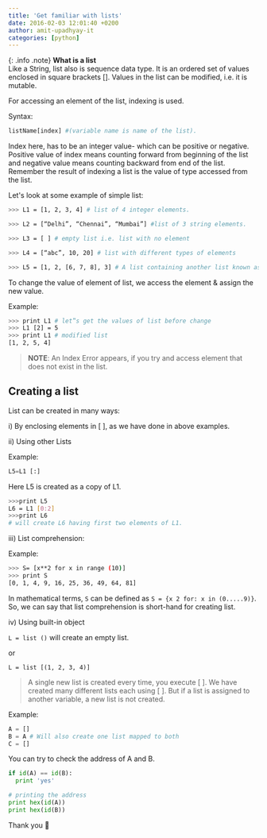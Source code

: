 ```yaml
---
title: 'Get familiar with lists'
date: 2016-02-03 12:01:40 +0200
author: amit-upadhyay-it
categories: [python]
---
```



{: .info .note}
**What is a list**<br>Like a String, list also is sequence data type. It is an ordered set of values enclosed in square brackets []. Values in the list can be modified, i.e. it is mutable.

For accessing an element of the list, indexing is used.

Syntax: 
```py
listName[index] #(variable name is name of the list).
```

Index here, has to be an integer value- which can be positive or negative. Positive value of index means counting forward from beginning of the list and negative value means counting backward from end of the list. Remember the result of indexing a list is the value of type accessed from the list.

Let's look at some example of simple list:

```sh
>>> L1 = [1, 2, 3, 4] # list of 4 integer elements.

>>> L2 = [“Delhi”, “Chennai”, “Mumbai”] #list of 3 string elements.

>>> L3 = [ ] # empty list i.e. list with no element

>>> L4 = [“abc”, 10, 20] # list with different types of elements

>>> L5 = [1, 2, [6, 7, 8], 3] # A list containing another list known as nested list
```

To change the value of element of list, we access the element & assign the new value.

Example:

```sh
>>> print L1 # let‟s get the values of list before change
>>> L1 [2] = 5
>>> print L1 # modified list
[1, 2, 5, 4]
```

> **NOTE**: An Index Error appears, if you try and access element that does not exist in the list.

## Creating a list

List can be created in many ways:

i) By enclosing elements in [ ], as we have done in above examples.

ii) Using other Lists

Example:

```py
L5=L1 [:]
```
Here L5 is created as a copy of L1.

```sh
>>>print L5
L6 = L1 [0:2]
>>>print L6
# will create L6 having first two elements of L1.
```

iii) List comprehension:

Example:
```sh
>>> S= [x**2 for x in range (10)]
>>> print S
[0, 1, 4, 9, 16, 25, 36, 49, 64, 81]
```

In mathematical terms, `S` can be defined as `S = {x 2 for: x in (0.....9)}`. So, we can say that list comprehension is short-hand for creating list.


iv) Using built-in object

`L = list ()` will create an empty list.

or

`L = list [(1, 2, 3, 4)]`

> A single new list is created every time, you execute [ ]. We have created many different lists each using [ ]. But if a list is assigned to another variable, a new list is not created.

Example:
```py
A = []
B = A # Will also create one list mapped to both
C = []
```

You can try to check the address of A and B.

```py
if id(A) == id(B):
  print 'yes'

# printing the address
print hex(id(A))
print hex(id(B))
```







Thank you 👏

